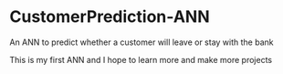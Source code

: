 # CustomerPrediction-ANN
An ANN to predict whether a customer will leave or stay with the bank

This is my first ANN and I hope to learn more and make more projects
